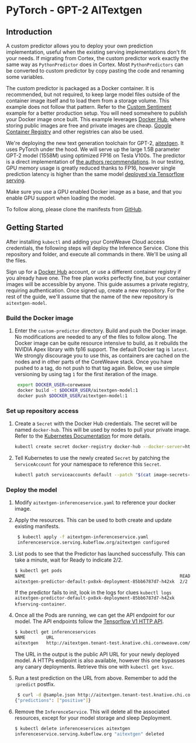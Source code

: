 # PyTorch - GPT-2 AITextgen

## Introduction

A custom predictor allows you to deploy your own prediction implementation, useful when the existing serving implementations don't fit your needs. If migrating from Cortex, the custom predictor work exactly the same way as `PythonPredictor` does in Cortex. Most `PythonPredictors` can be converted to custom predictor by copy pasting the code and renaming some variables.

The custom predictor is packaged as a Docker container. It is recommended, but not required, to keep large model files outside of the container image itself and to load them from a storage volume. This example does not follow that pattern. Refer to the [Custom Sentiment](custom-sentiment.md) example for a better production setup. You will need somewhere to publish your Docker image once built. This example leverages [Docker Hub](https://hub.docker.com), where storing public images are free and private images are cheap. [Google Container Registry](https://blog.container-solutions.com/using-google-container-registry-with-kubernetes) and other registries can also be used.

We're deploying the new text generation toolchain for GPT-2, [aitextgen](https://docs.aitextgen.io). It uses PyTorch under the hood. We will serve up the large 1.5B parameter GPT-2 model (1558M) using optimized FP16 on Tesla V100s. The predictor is a direct implementation of [the authors recommendations](https://docs.aitextgen.io/tutorials/generate\_1\_5b/). In our testing, GPU memory usage is greatly reduced thanks to FP16, however single prediction latency is higher than the same model [deployed via Tensorflow serving](gpt-2/).

Make sure you use a GPU enabled Docker image as a base, and that you enable GPU support when loading the model.

To follow along, please clone the manifests from [GitHub](https://github.com/coreweave/kubernetes-cloud/tree/master/online-inference/custom-pytorch-aitextgen).&#x20;

## Getting Started

After installing `kubectl` and adding your CoreWeave Cloud access credentials, the following steps will deploy the Inference Service. Clone this repository and folder, and execute all commands in there. We'll be using all the files.

Sign up for a [Docker Hub](https://hub.docker.com) account, or use a different container registry if you already have one. The free plan works perfectly fine, but your container images will be accessible by anyone. This guide assumes a private registry, requiring authentication. Once signed up, create a new repository. For the rest of the guide, we'll assume that the name of the new repository is `aitextgen-model`.

### Build the Docker image

1.  Enter the `custom-predictor` directory. Build and push the Docker image. No modifications are needed to any of the files to follow along. The Docker image can be quite resource intensive to build, as it rebuilds the NVIDIA Apex library with fp16 support. The default Docker tag is `latest`. We strongly discourage you to use this, as containers are cached on the nodes and in other parts of the CoreWeave stack. Once you have pushed to a tag, do not push to that tag again. Below, we use simple versioning by using tag `1` for the first iteration of the image. &#x20;

    ```bash
     export DOCKER_USER=coreweave
     docker build -t $DOCKER_USER/aitextgen-model:1
     docker push $DOCKER_USER/aitextgen-model:1
    ```

### Set up repository access

1.  Create a `Secret` with the Docker Hub credentials. The secret will be named `docker-hub`. This will be used by nodes to pull your private image. Refer to the [Kubernetes Documentation](https://kubernetes.io/docs/tasks/configure-pod-container/pull-image-private-registry/#create-a-secret-by-providing-credentials-on-the-command-line) for more details.

    ```bash
    kubectl create secret docker-registry docker-hub --docker-server=https://index.docker.io/v1/ --docker-username=<your-name> --docker-password=<your-pword> --docker-email=<your-email>
    ```
2.  Tell Kubernetes to use the newly created `Secret` by patching the `ServiceAccount` for your namespace to reference this `Secret`.

    ```bash
    kubectl patch serviceaccounts default --patch "$(cat image-secrets-serviceaccount.patch.yaml)"
    ```

### Deploy the model

1. Modify `aitextgen-inferenceservice.yaml` to reference your docker image.
2.  Apply the resources. This can be used to both create and update existing manifests.

    ```bash
     $ kubectl apply -f aitextgen-inferenceservice.yaml
     inferenceservice.serving.kubeflow.org/aitextgen configured
    ```
3.  List pods to see that the Predictor has launched successfully. This can take a minute, wait for Ready to indicate 2/2.

    ```bash
    $ kubectl get pods
    NAME                                                           READY   STATUS    RESTARTS   AGE
    aitextgen-predictor-default-px8xk-deployment-85bb6787d7-h42xk  2/2     Running   0          34s
    ```

    If the predictor fails to init, look in the logs for clues `kubectl logs aitextgen-predictor-default-px8xk-deployment-85bb6787d7-h42xk kfserving-container`.
4.  Once all the Pods are running, we can get the API endpoint for our model. The API endpoints follow the [Tensorflow V1 HTTP API](https://www.tensorflow.org/tfx/serving/api\_rest#predict\_api).

    ```bash
    $ kubectl get inferenceservices
    NAME        URL                                                                          READY   DEFAULT TRAFFIC   CANARY TRAFFIC   AGE
    aitextgen   http://aitextgen.tenant-test.knative.chi.coreweave.com/v1/models/aitextgen   True    100                                23h
    ```

    The URL in the output is the public API URL for your newly deployed model. A HTTPs endpoint is also available, however this one bypasses any canary deployments. Retrieve this one with `kubectl get ksvc`.
5.  Run a test prediction on the URL from above. Remember to add the `:predict` postfix.

    ```bash
     $ curl -d @sample.json http://aitextgen.tenant-test.knative.chi.coreweave.com/v1/models/sentiment:predict
    {"predictions": ["positive"]}
    ```
6.  Remove the `InferenceService`. This will delete all the associated resources, except for your model storage and sleep Deployment.

    ```bash
    $ kubectl delete inferenceservices aitextgen
    inferenceservice.serving.kubeflow.org "aitextgen" deleted
    ```
